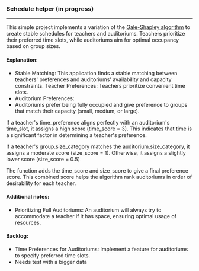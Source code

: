 ### Schedule helper (in progress)
___
This simple project implements a variation of the [Gale-Shapley algorithm](https://en.wikipedia.org/wiki/Gale–Shapley_algorithm) to create stable schedules for teachers and
auditoriums. Teachers prioritize their preferred time slots, while auditoriums aim for optimal occupancy based on group 
sizes.

#### Explanation:
- Stable Matching: This application finds a stable matching between teachers' preferences and auditoriums' availability 
and capacity constraints. 
Teacher Preferences: Teachers prioritize convenient time slots. 
- Auditorium Preferences:
- Auditoriums prefer being fully occupied and give preference to groups that match their capacity 
(small, medium, or large).

If a teacher's time_preference aligns perfectly with an auditorium's time_slot, it assigns
a high score (time_score = 3). This indicates that time is a significant factor in determining a teacher's preference.

If a teacher's group.size_category matches the
auditorium.size_category, it assigns a moderate score (size_score = 1). 
Otherwise, it assigns a slightly lower score (size_score = 0.5)

The function adds the time_score and size_score to
give a final preference score. This combined score helps the algorithm rank 
auditoriums in order of desirability for each teacher.

#### Additional notes:
- Prioritizing Full Auditoriums: An auditorium will always try to accommodate a teacher if it has space, 
ensuring optimal usage of resources.

#### Backlog:
- Time Preferences for Auditoriums: Implement a feature for auditoriums to specify preferred time slots.
- Needs test with a bigger data
